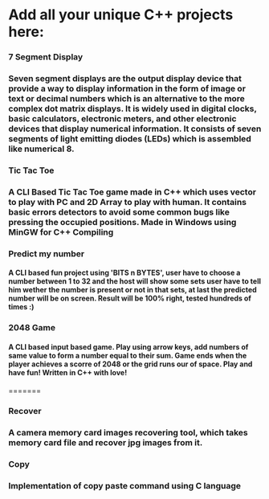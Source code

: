 # Add all your unique C++ projects here:

### 7 Segment Display

### Seven segment displays are the output display device that provide a way to display information in the form of image or text or decimal numbers which is an alternative to the more complex dot matrix displays. It is widely used in digital clocks, basic calculators, electronic meters, and other electronic devices that display numerical information. It consists of seven segments of light emitting diodes (LEDs) which is assembled like numerical 8.

### Tic Tac Toe

### A CLI Based Tic Tac Toe game made in C++ which uses vector to play with PC and 2D Array to play with human. It contains basic errors detectors to avoid some common bugs like pressing the occupied positions. Made in Windows using MinGW for C++ Compiling


### Predict my number

#### A CLI based fun project using 'BITS n BYTES', user have to choose a number between 1 to 32 and the host will show some sets user have to tell him wether the number is present or not in that sets, at last the predicted number will be on screen. Result will be 100% right, tested hundreds of times :)

### 2048 Game
#### A CLI based input based game. Play using arrow keys, add numbers of same value to form a number equal to their sum. Game ends when the player achieves a scorre of 2048 or the grid runs our of space. Play and have fun! Written in C++ with love! 
=======
### Recover

### A camera memory card images recovering tool, which takes memory card file and recover jpg images from it.

### Copy

### Implementation of copy paste command using C language 
